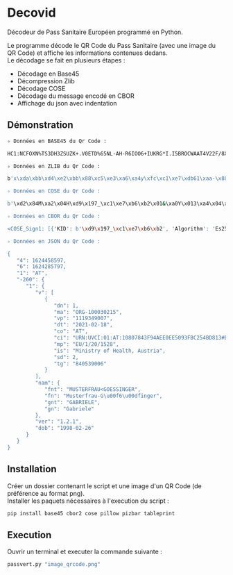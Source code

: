 # Decovid
Décodeur de Pass Sanitaire Européen programmé en Python.

Le programme décode le QR Code du Pass Sanitaire (avec une image du QR Code) et affiche les informations contenues dedans.\
Le décodage se fait en plusieurs étapes :
- Décodage en Base45
- Décompression Zlib
- Décodage COSE
- Décodage du message encodé en CBOR
- Affichage du json avec indentation

## Démonstration

```bash
✧ Données en BASE45 du Qr Code :

HC1:NCFOXN%TS3DH3ZSUZK+.V0ETD%65NL-AH-R6IOO6+IUKRG*I.I5BROCWAAT4V22F/8X*G3M9JUPY0BX/KR96R/S09T./0LWTKD33236J3TA3M*4VV2 73-E3GG396B-43O058YIB73A*G3W19UEBY5:PI0EGSP4*2DN43U*0CEBQ/GXQFY73CIBC:G 7376BXBJBAJ UNFMJCRN0H3PQN*E33H3OA70M3FMJIJN523.K5QZ4A+2XEN QT QTHC31M3+E32R44$28A9H0D3ZCL4JMYAZ+S-A5$XKX6T2YC 35H/ITX8GL2-LH/CJTK96L6SR9MU9RFGJA6Q3QR$P2OIC0JVLA8J3ET3:H3A+2+33U SAAUOT3TPTO4UBZIC0JKQTL*QDKBO.AI9BVYTOCFOPS4IJCOT0$89NT2V457U8+9W2KQ-7LF9-DF07U$B97JJ1D7WKP/HLIJLRKF1MFHJP7NVDEBU1J*Z222E.GJF67Z JA6B.38O4BH*HB0EGLE2%V -3O+J3.PI2G:M1SSP2Y3D38-G9C+Q3OT/.J1CDLKOYUV5C3W1A:75S4LB:6REPKM3ZYO4+QDNDLT2*ESLIH

✧ Données en ZLIB du Qr Code :

b'x\xda\xbb\xd4\xe2\xbb\x88\xc5\xe3\xa6\xa4y\xfc\xc1\xe7\xdb61\xaa-\x88d4^\xc2"\x95p\xd95\x95M*\xe1\xc2\xa2T\xc6$\xc7\x10KF\xe6\x85\x8cK\x12\xcb\x1aW%\xa5\xe41&\xe5&\xe6\xfa\x07\xb9\xeb\x1a\x1a\x18\x18\x18\x1b\x18\x19\x9a&\x95\x15d\x19\x1a\x1aZ\x1a\x9bX\x1a\x18\x98\'\xa5\x94d\x19\x01\x85u\r\x8ct\r-\x92\x92\xf3\x81\x06$%gV\x18\x86\x06\xf9Y\x85\x869{Z\x19\x18Z9\x86X\x19\x1aX\x18\x98[\x98\x18\xbbY\x9a8\xba\xba\x1a\xb8\xba\x9a\x1aX\x1a\xbb99\x1b\x99\x9a8\xb9X\x18\x1a+;%\xe5\x16\xe4\xb8\x86\xea\x1b\xea\x1b\x19\xe8\x1b\x9a\x1aY$e\x16WH\xfbf\xe6e\x16\x97\x14U*\xe4\xa7)x\xa4&\xe6\x94d\xe8(8\x96\x02E2\x13\x93\x8aS\x98\x92J\xd23-L\x0cL\x8d\x81N1K\xceK\xcc]\x92\x9c\x96WR\xea\x1b\x1a\x1c\xe2\x1a\xe4\x16\xe4\x18j\xe3\xee\xef\x1a\x1c\xec\xe9\xe7\xee\x1a\x94\x94\x96W\xea\x0b\xd4\x9aZ\x94V\x94X\xaa\xeb~x\xdb\xe1\xf9\x99y\xe9\xa9E\xc9\xe9y%\x19\xee\x8eNA\x9e\xae>\xaeI\xe9y\x19\xee\x89IE\x99\xa99\xa9\xc9e\xa9E\xa9\x86zFz\x86\xc9)\xf9IY\x86\x96\x96\x16 o\x1a\x99E8|\x9c\xc2X\x1b?\xf9W\xcf\x8den\xc9r\x7f\xfb\xe7\x1f\x14\x9dk\xcd&~\xfc\x0b\xf3\xca\xc9\x1d\xb7?\xdcJ*\xd4\xbe\xe9\xa0\x9d\xd8h\xf2\xc1q\xfa\x9f\x19\xdcOg(\xf4\xa6\xed7=\xc8R\x1b\xad\xc3\xf5\xd4\xb6j\xed\x15\x00\xe0\x19\x89\xb8'

✧ Données en COSE du Qr Code :

b'\xd2\x84M\xa2\x04H\xd9\x197_\xc1\xe7\xb6\xb2\x01&\xa0Y\x013\xa4\x04\x1a`\xd3Ee\x06\x1a`\xd0\xa2e\x01bAT9\x01\x03\xa1\x01\xa4av\x81\xaabdn\x01bmamORG-100030215bvpj1119349007bdtj2021-02-18bcobATbcix1URN:UVCI:01:AT:10807843F94AEE0EE5093FBC254BD813#BbmplEU/1/20/1528bisx\x1bMinistry of Health, Austriabsd\x02btgi840539006cnam\xa4cfntuMUSTERFRAU<GOESSINGERbfnuMusterfrau-G\xc3\xb6\xc3\x9fingercgnthGABRIELEbgnhGabrielecvere1.2.1cdobj1998-02-26X@\xf1\x94\x01}_\x93\xfa\x8c\xd8\xa6Fc\x1e\xfd\x8f\x9f\xc1\x15\x9d;\x06\x17\xc7\xf4\x03\xa9\x93\x88\xdb\xf0\xdabq+\xd9@+a\x814\xf0A\x97\xfc\x98\x0b\xe5\x98 \x8df\xbf5\xc1\x04}[,\n\xe5=z\xad\xd4'

✧ Données en CBOR du Qr Code :

<COSE_Sign1: [{'KID': b'\xd9\x197_\xc1\xe7\xb6\xb2', 'Algorithm': 'Es256'}, {}, b'\xa4\x04\x1a`\xd3' ... (307 B), b'\xf1\x94\x01}_' ... (64 B)]>

✧ Données en JSON du Qr Code :

{
   "4": 1624458597,
   "6": 1624285797,
   "1": "AT",
   "-260": {
      "1": {
         "v": [
            {
               "dn": 1,
               "ma": "ORG-100030215",
               "vp": "1119349007",
               "dt": "2021-02-18",
               "co": "AT",
               "ci": "URN:UVCI:01:AT:10807843F94AEE0EE5093FBC254BD813#B",
               "mp": "EU/1/20/1528",
               "is": "Ministry of Health, Austria",
               "sd": 2,
               "tg": "840539006"
            }
         ],
         "nam": {
            "fnt": "MUSTERFRAU<GOESSINGER",
            "fn": "Musterfrau-G\u00f6\u00dfinger",
            "gnt": "GABRIELE",
            "gn": "Gabriele"
         },
         "ver": "1.2.1",
         "dob": "1998-02-26"
      }
   }
}
```

## Installation

Créer un dossier contenant le script et une image d'un QR Code (de préférence au format png).\
Installer les paquets nécessaires à l'execution du script :

```bash
pip install base45 cbor2 cose pillow pizbar tableprint
```

## Execution

Ouvrir un terminal et executer la commande suivante :

```bash
passvert.py "image_qrcode.png"
```
